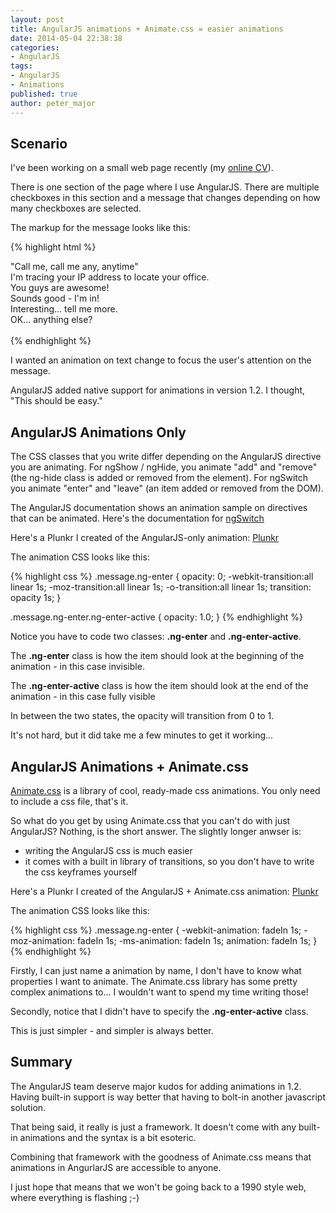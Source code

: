```yaml
---
layout: post
title: AngularJS animations + Animate.css = easier animations
date: 2014-05-04 22:38:38
categories:
- AngularJS
tags:
- AngularJS
- Animations
published: true
author: peter_major
---
```

## Scenario

I've been working on a small web page recently (my [online CV](http://cv.petermajor.co.uk)).

There is one section of the page where I use AngularJS. There are multiple checkboxes in this section and a message that changes depending on how many checkboxes are selected.

The markup for the message looks like this:

{% highlight html %}
<ng-switch on="selectedCount">
    <div class="message" ng-switch-when="6">"Call me, call me any, anytime"</div>
    <div class="message" ng-switch-when="5">I'm tracing your IP address to locate your office.</div>
    <div class="message" ng-switch-when="4">You guys are awesome!</div>
    <div class="message" ng-switch-when="3">Sounds good - I'm in!</div>
    <div class="message" ng-switch-when="2">Interesting... tell me more.</div>
    <div class="message" ng-switch-when="1">OK... anything else?</div>
    <div class="message" ng-switch-when="0">&nbsp;</div>
</ng-switch>
{% endhighlight %}

I wanted an animation on text change to focus the user's attention on the message.

AngularJS added native support for animations in version 1.2. I thought, "This should be easy."

<!--more-->

## AngularJS Animations Only

The CSS classes that you write differ depending on the AngularJS directive you are animating. For ngShow / ngHide, you animate "add" and "remove" (the ng-hide class is added or removed from the element). For ngSwitch you animate "enter" and "leave" (an item added or removed from the DOM).

The AngularJS documentation shows an animation sample on directives that can be animated. Here's the documentation for [ngSwitch](https://docs.angularjs.org/api/ng/directive/ngSwitch)

Here's a Plunkr I created of the AngularJS-only animation: [Plunkr](http://plnkr.co/edit/825hZ3rFjj76Hr82dFCT?p=preview)

The animation CSS looks like this:

{% highlight css %}
.message.ng-enter {
  opacity: 0;
  -webkit-transition:all linear 1s;
  -moz-transition:all linear 1s;
  -o-transition:all linear 1s;
  transition: opacity 1s;
}

.message.ng-enter.ng-enter-active {
  opacity: 1.0;
}
{% endhighlight %}

Notice you have to code two classes: __.ng-enter__ and __.ng-enter-active__.

The __.ng-enter__ class is how the item should look at the beginning of the animation - in this case invisible.

The __.ng-enter-active__ class is how the item should look at the end of the animation - in this case fully visible

In between the two states, the opacity will transition from 0 to 1.

It's not hard, but it did take me a few minutes to get it working...

## AngularJS Animations + Animate.css

[Animate.css](http://daneden.github.io/animate.css/) is a library of cool, ready-made css animations. You only need to include a css file, that's it.

So what do you get by using Animate.css that you can't do with just AngularJS? Nothing, is the short answer. The slightly longer anwser is:

* writing the AngularJS css is much easier
* it comes with a built in library of transitions, so you don't have to write the css keyframes yourself

Here's a Plunkr I created of the AngularJS + Animate.css animation: [Plunkr](http://plnkr.co/edit/RXUp9kCp8dz2lzUqSR1j?p=preview)

The animation CSS looks like this:

{% highlight css %}
.message.ng-enter {
    -webkit-animation: fadeIn 1s;
    -moz-animation: fadeIn 1s;
    -ms-animation: fadeIn 1s;
    animation: fadeIn 1s;
}
{% endhighlight %}

Firstly, I can just name a animation by name, I don't have to know what properties I want to animate. The Animate.css library has some pretty complex animations to... I wouldn't want to spend my time writing those!

Secondly, notice that I didn't have to specify the __.ng-enter-active__ class.

This is just simpler - and simpler is always better.

## Summary

The AngularJS team deserve major kudos for adding animations in 1.2. Having built-in support is way better that having to bolt-in another javascript solution.

That being said, it really is just a framework. It doesn't come with any built-in animations and the syntax is a bit esoteric.

Combining that framework with the goodness of Animate.css means that animations in AngurlarJS are accessible to anyone.

I just hope that means that we won't be going back to a 1990 style web, where everything is flashing ;-)
